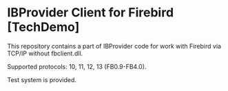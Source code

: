 # IBProvider Client for Firebird [TechDemo]

This repository contains a part of IBProvider code for work with Firebird via TCP/IP without fbclient.dll.

Supported protocols: 10, 11, 12, 13 (FB0.9-FB4.0).

Test system is provided.
